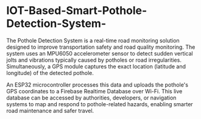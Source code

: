 # IOT-Based-Smart-Pothole-Detection-System-
The Pothole Detection System is a real-time road monitoring solution designed to improve transportation safety and road quality monitoring. The system uses an MPU6050 accelerometer sensor to detect sudden vertical jolts and vibrations typically caused by potholes or road irregularities. Simultaneously, a GPS module captures the exact location (latitude and longitude) of the detected pothole.

An ESP32 microcontroller processes this data and uploads the pothole's GPS coordinates to a Firebase Realtime Database over Wi-Fi. This live database can be accessed by authorities, developers, or navigation systems to map and respond to pothole-related hazards, enabling smarter road maintenance and safer travel.
